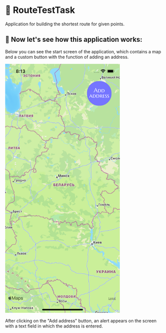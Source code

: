 # 📍 RouteTestTask
Application for building the shortest route for given points.

## 📲 Now let's see how this application works:

Below you can see the start screen of the application, which contains a map and a custom button with the function of adding an address.

<img src="https://raw.githubusercontent.com/Scooterminsk/RouteTestTask/main/Screenshots/MainScreen.png" alt="Main screen" style="height: 800px;"/>

<br />

After clicking on the "Add address" button, an alert appears on the screen with a text field in which the address is entered.
